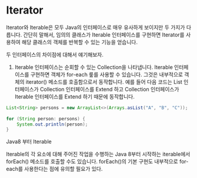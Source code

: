 # Iterator 
Iterator와 Iterable은 모두 Java의 인터페이스로 매우 유사하게 보이지만 두 가지가 다릅니다. 간단히 말해서, 임의의 클래스가 Iterable 인터페이스를 구현하면 Iterator를 사용하여 해당 클래스의 객체를 반복할 수 있는 기능을 얻습니다.

두 인터페이스의 차이점에 대해서 얘기해보자.

1. Iterable 인터페이스는 순회할 수 있는 Collection을 나타냅니다. Iterable 인터페이스를 구현하면 객체가 for-each 뤂를 사용할 수 있습니다. 그것은 내부적으로 객체의 iterator() 메소드를 호출함으로서 동작합니다. 예를 들어 다음 코드는 List 인터페이스가 Collection 인터페이스를 Extend 하고 Collection 인터페이스가 Iterable 인터페이스를 Extend 하기 때문에 동작합니다.

```java
List<String> persons = new ArrayList<>(Arrays.asList("A", "B", "C"));
 
for (String person: persons) {
    System.out.println(person);
}
```

Java8 부터 Iterable

Iterable의 각 요소에 대해 주어진 작업을 수행하는 Java 8부터 시작하는 iterable에서 forEach() 메소드를 호출할 수도 있습니다. forEach()의 기본 구현도 내부적으로 for-each를 사용한다는 점에 유의할 필요가 있다.
